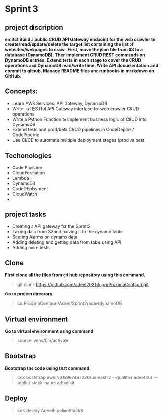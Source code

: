 # Sprint 3

## project discription
**__emitct Build a public CRUD API Gateway endpoint for the web crawler to create/read/update/delete the target list containing the list of websites/webpages to crawl. First, move the json file from S3 to a database (DynamoDB). Then implement CRUD REST commands on DynamoDB entries. Extend tests in each stage to cover the CRUD operations and DynamoD8 read/write time. Write API documentation and commit to github. Manage README files and runbooks in markdown on GitHub.__**

## Concepts:

* Learn AWS Services: API Gateway, DynamoDB
* Write -a RESTful API Gateway interface for web crawler CRUD operations
* Write a Python Function to implement business logic of CRUD into DynamoDB
* Extend tests and prod/beta Cl/CD pipelines in CodeDeploy / CodePipeline
* Use Cl/CD to automate multiple deployment stages (prod vs beta
 
## Techonologies

* Code PipeLine
* CloudFormation
* Lambda
* DynamoDB
* CodeDEployment
* CloudWatch
* 

## project tasks
* Creating a API gateway for the Sprint2
* Taking data from S3and moving it to the dynamo table
* Seeting Alarms on dynamo data
* Adding deleting and getting data from table using API
* Adding more tests

## Clone

**First clone all the files from git hub repository using this command.**

> git clone https://github.com/adeel2021skipq/ProximaCentauri.git

**Go to project directory**

> cd ProximaCentauri/Adeel/Sprint2/adeeldynamoDB

## Virtual environment

**Go to virtual environment using command**

> source .venv/bin/activate

## Bootstrap

**Bootstrap the code using that command**

> cdk bootstrap aws://315997497220/us-east-2 --qualifier adeel123 --toolkit-stack-name adtoolkit

## Deploy

> cdk deploy AdeelPipelineStack3